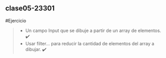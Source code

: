 ## **clase05-23301**

#Ejercicio

>* Un campo Input que se dibuje a partir de un array de elementos. :heavy_check_mark:	
>* Usar filter... para reducir la cantidad de elementos del array a dibujar. :heavy_check_mark:	

